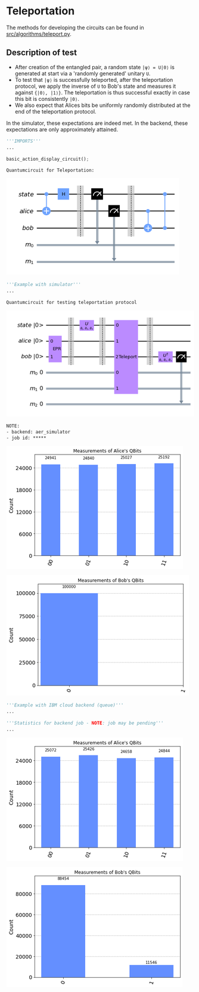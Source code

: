 # Teleportation #

The methods for developing the circuits can be found in [src/algorithms/teleport.py](../src/algorithms/teleport.py).

## Description of test ##

- After creation of the entangled pair,
  a random state `|ψ⟩ = U|0⟩` is generated at start
  via a 'randomly generated' unitary `U`.
- To test that `|ψ⟩` is successfully teleported,
  after the teleportation protocol, we apply the inverse of `U`
  to Bob's state and measures it against `{|0⟩, |1⟩}`.
  The teleportation is thus successful exactly in case this bit is consistently `|0⟩`.
- We also expect that Alices bits be uniformly randomly distributed
  at the end of the teleportation protocol.

In the simulator, these expectations are indeed met.
In the backend, these expectations are only approximately attained.


```python
'''IMPORTS'''
...
```


```python
basic_action_display_circuit();
```

    Quantumcircuit for Teleportation:




![png](teleportation_files/teleportation_2_1.png)




```python
'''Example with simulator'''
...
```

    Quantumcircuit for testing teleportation protocol




![png](teleportation_files/teleportation_3_1.png)



    NOTE:
    - backend: aer_simulator
    - job id: *****




![png](teleportation_files/teleportation_3_3.png)





![png](teleportation_files/teleportation_3_4.png)




```python
'''Example with IBM cloud backend (queue)'''
...
```


```python
'''Statistics for backend job - NOTE: job may be pending'''
...
```



![png](teleportation_files/teleportation_5_0.png)





![png](teleportation_files/teleportation_5_1.png)
